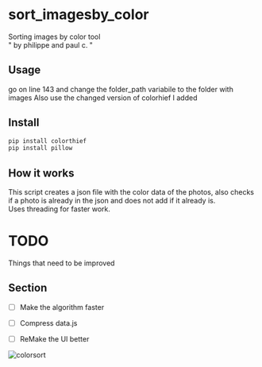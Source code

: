 # sort_imagesby_color
Sorting images by color tool  
" by philippe and paul c. "
## Usage
go on line 143 and change the folder_path variabile to the folder with images
Also use the changed version of colorhief I added
## Install

```bash
pip install colorthief
pip install pillow
```
## How it works

This script creates a json file with the color data of the photos, also checks if a photo is already in the json and does not add if it already is.  
Uses threading for faster work.  

# TODO
Things that need to be improved
## Section
- [ ] Make the algorithm faster
- [ ] Compress data.js
- [ ] ReMake the UI better


    
![colorsort](https://github.com/Phi999/sort_imagesby_color/assets/72974980/3c091292-ca02-4f1c-beaf-61813fb5b285)
